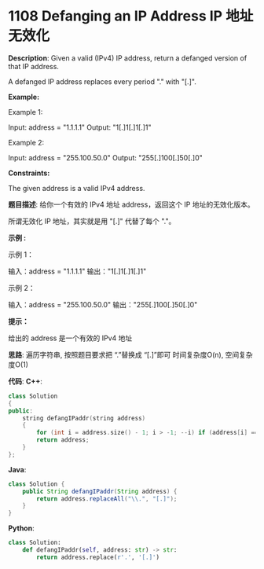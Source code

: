 # 1108 Defanging an IP Address IP 地址无效化

__Description__:
Given a valid (IPv4) IP address, return a defanged version of that IP address.

A defanged IP address replaces every period "." with "[.]".

__Example:__

Example 1:

Input: address = "1.1.1.1"
Output: "1[.]1[.]1[.]1"

Example 2:

Input: address = "255.100.50.0"
Output: "255[.]100[.]50[.]0"

__Constraints:__

The given address is a valid IPv4 address.

__题目描述__:
给你一个有效的 IPv4 地址 address，返回这个 IP 地址的无效化版本。

所谓无效化 IP 地址，其实就是用 "[.]" 代替了每个 "."。

__示例 :__

示例 1：

输入：address = "1.1.1.1"
输出："1[.]1[.]1[.]1"

示例 2：

输入：address = "255.100.50.0"
输出："255[.]100[.]50[.]0"

__提示：__

给出的 address 是一个有效的 IPv4 地址

__思路__:
遍历字符串, 按照题目要求把 “.”替换成 “[.]”即可
时间复杂度O(n), 空间复杂度O(1)

__代码__:
__C++__:

```C++
class Solution 
{
public:
    string defangIPaddr(string address) 
    {
        for (int i = address.size() - 1; i > -1; --i) if (address[i] == '.') address.replace(i, 1, "[.]");
        return address;
    }
};
```

__Java__:

```Java
class Solution {
    public String defangIPaddr(String address) {
        return address.replaceAll("\\.", "[.]");
    }
}
```

__Python__:

```Python
class Solution:
    def defangIPaddr(self, address: str) -> str:
        return address.replace(r'.', '[.]')
```
